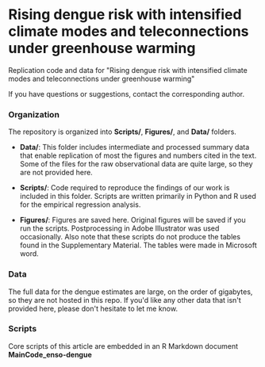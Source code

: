 # Rising dengue risk with intensified climate modes and teleconnections under greenhouse warming

Replication code and data for "Rising dengue risk with intensified climate modes and teleconnections under greenhouse warming" 

If you have questions or suggestions, contact the corresponding author.

### Organization 

The repository is organized into **Scripts/**, **Figures/**, and **Data/** folders.

- **Data/**: This folder includes intermediate and processed summary data that enable replication of most the figures and numbers cited in the text. Some of the files for the raw observational data are quite large, so they are not provided here.

- **Scripts/**: Code required to reproduce the findings of our work is included in this folder. Scripts are written primarily in Python and R used for the empirical regression analysis.

- **Figures/**: Figures are saved here. Original figures will be saved if you run the scripts. Postprocessing in Adobe Illustrator was used occasionally. Also note that these scripts do not produce the tables found in the Supplementary Material. The tables were made in Microsoft word.


### Data 

The full data for the dengue estimates are large, on the order of gigabytes, so they are not hosted in this repo. If you'd like any other data that isn't provided here, please don't hesitate to let me know.

### Scripts

Core scripts of this article are embedded in an R Markdown document **MainCode_enso-dengue**
